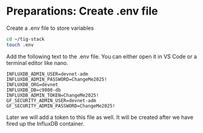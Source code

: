 # Preparations: Create .env file

Create a .env file to store variables

```bash
cd ~/tig-stack
touch .env
```

Add the following text to the .env file. You can either open it in VS Code or a terminal editor like nano.

```
INFLUXDB_ADMIN_USER=devnet-adm
INFLUXDB_ADMIN_PASSWORD=ChangeMe2025!
INFLUXDB_ORG=devnet
INFLUXDB_DB=c9800-db
INFLUXDB_ADMIN_TOKEN=ChangeMe2025!
GF_SECURITY_ADMIN_USER=devnet-adm
GF_SECURITY_ADMIN_PASSWORD=ChangeMe2025!
```

Later we will add a token to this file as well. It will be created after we have fired up the InfluxDB container.





















